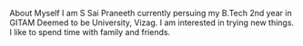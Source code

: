  About Myself
I am S Sai Praneeth currently persuing my B.Tech 2nd year in GITAM Deemed to be University, Vizag.
I am interested in trying new things.
I like to spend time with family and friends.